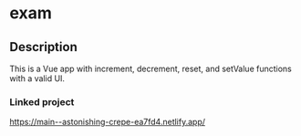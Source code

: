 # exam

## Description
This is a Vue app with increment, decrement, reset, and setValue functions with a valid UI.


### Linked project
https://main--astonishing-crepe-ea7fd4.netlify.app/
